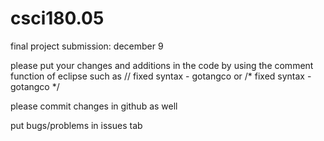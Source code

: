 # csci180.05
final project
submission: december 9

please put your changes and additions in the code by using the comment function of eclipse such as 
// fixed syntax - gotangco or /* fixed syntax - gotangco */

please commit changes in github as well

put bugs/problems in issues tab 
